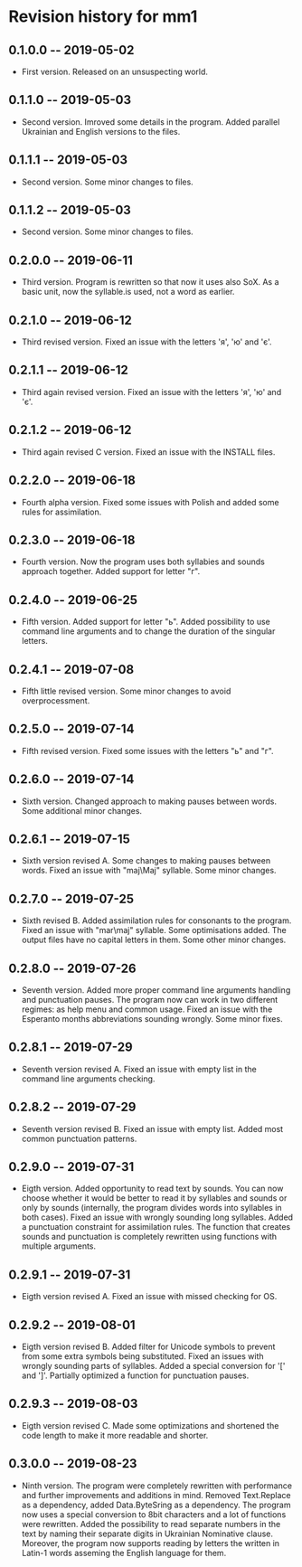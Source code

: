 # Revision history for mm1

## 0.1.0.0  -- 2019-05-02

* First version. Released on an unsuspecting world.

## 0.1.1.0  -- 2019-05-03

* Second version. Imroved some details in the program. Added parallel Ukrainian and English versions to the files.


## 0.1.1.1  -- 2019-05-03

* Second version. Some minor changes to files.

## 0.1.1.2  -- 2019-05-03

* Second version. Some minor changes to files.

## 0.2.0.0  -- 2019-06-11

* Third version. Program is rewritten so that now it uses also SoX. As a basic unit, now the syllable.is used, not a word as earlier.

## 0.2.1.0  -- 2019-06-12

* Third revised version. Fixed an issue with the letters 'я', 'ю' and 'є'.

## 0.2.1.1  -- 2019-06-12

* Third again revised version. Fixed an issue with the letters 'я', 'ю' and 'є'.

## 0.2.1.2  -- 2019-06-12

* Third again revised C version. Fixed an issue with the INSTALL files.

## 0.2.2.0  -- 2019-06-18

* Fourth alpha version. Fixed some issues with Polish and added some rules for assimilation.

## 0.2.3.0  -- 2019-06-18

* Fourth version. Now the program uses both syllabies and sounds approach together. Added support for letter "г".

## 0.2.4.0  -- 2019-06-25

* Fifth version. Added support for letter "ь". Added possibility to use command line arguments and to change 
the duration of the singular letters.

## 0.2.4.1  -- 2019-07-08

* Fifth little revised version. Some minor changes to avoid overprocessment.

## 0.2.5.0  -- 2019-07-14

* Fifth revised version. Fixed some issues with the letters "ь" and "г".

## 0.2.6.0  -- 2019-07-14

* Sixth version. Changed approach to making pauses between words. Some additional minor changes.

## 0.2.6.1  -- 2019-07-15

* Sixth version revised A. Some changes to making pauses between words. Fixed an issue with "maj\Maj" syllable. Some minor changes.

## 0.2.7.0  -- 2019-07-25

* Sixth revised B. Added assimilation rules for consonants to the program. Fixed an issue with "mar\maj" syllable. Some optimisations added. The output files have no capital letters in them. Some other minor changes.

## 0.2.8.0  -- 2019-07-26

* Seventh version. Added more proper command line arguments handling and punctuation pauses. The program now can work in 
two different regimes: as help menu and common usage. Fixed an issue with the Esperanto months abbreviations 
sounding wrongly. Some minor fixes.

## 0.2.8.1  -- 2019-07-29

* Seventh version revised A. Fixed an issue with empty list in the command line arguments checking.

## 0.2.8.2  -- 2019-07-29

* Seventh version revised B. Fixed an issue with empty list. Added most common punctuation patterns.

## 0.2.9.0  -- 2019-07-31

* Eigth version. Added opportunity to read text by sounds. You can now choose whether it would be better to read it 
by syllables and sounds or only by sounds (internally, the program divides words into syllables in both cases). Fixed an issue 
with wrongly sounding long syllables. Added a punctuation constraint for assimilation rules. The function that creates 
sounds and punctuation is completely rewritten using functions with multiple arguments.

## 0.2.9.1  -- 2019-07-31

* Eigth version revised A. Fixed an issue with missed checking for OS. 

## 0.2.9.2  -- 2019-08-01

* Eigth version revised B. Added filter for Unicode symbols to prevent from some extra symbols being substituted. 
Fixed an issues with wrongly sounding parts of syllables. Added a special conversion for '\[' and '\]'. Partially 
optimized a function for punctuation pauses.

## 0.2.9.3  -- 2019-08-03

* Eigth version revised C. Made some optimizations and shortened the code length to make it more readable and shorter.

## 0.3.0.0  -- 2019-08-23

* Ninth version. The program were completely rewritten with performance and further improvements and additions in mind. Removed Text.Replace as a dependency, added Data.ByteSring as a dependency. The program now uses a special conversion to 8bit characters and a lot of functions were rewritten. Added the possibility to read separate numbers in the text by naming 
their separate digits in Ukrainian Nominative clause. Moreover, the program now supports reading by letters the written in 
Latin-1 words asseming the English language for them.


